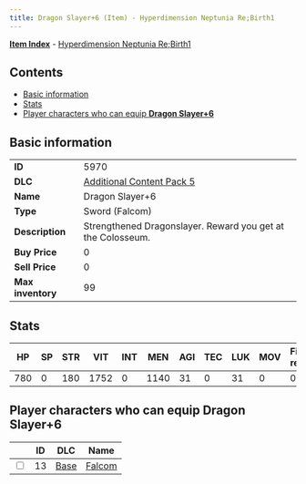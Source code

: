 ```yaml
---
title: Dragon Slayer+6 (Item) - Hyperdimension Neptunia Re;Birth1
---
```


[**Item Index**](/neptunia/rb1/item/index.html) - [Hyperdimension Neptunia Re;Birth1](/neptunia/rb1)

## Contents

- [Basic information](#basic-information)
- [Stats](#stats)
- [Player characters who can equip **Dragon Slayer+6**](#player-characters-who-can-equip-dragon-slayer-6)

## Basic information

|   |   |
| -- | -- |
| **ID** | 5970 |
| **DLC** | [Additional Content Pack 5](/neptunia/rb1/dlc/14-pack5.html) |
| **Name** | Dragon Slayer+6 |
| **Type** | Sword (Falcom) |
| **Description** | Strengthened Dragonslayer. Reward you get at the Colosseum. |
| **Buy Price** | 0 |
| **Sell Price** | 0 |
| **Max inventory** | 99 |


## Stats

| HP | SP | STR | VIT | INT | MEN | AGI | TEC | LUK | MOV | Fire res. | Ice res. | Wind res. | Lightning res. |
| -- | -- | --- | --- | --- | --- | --- | --- | --- | --- | --------- | -------- | --------- | -------------- |
| 780 | 0 | 180 | 1752 | 0 | 1140 | 31 | 0 | 31 | 0 | 0 | 0 | 0 | 0 |


## Player characters who can equip **Dragon Slayer+6**

|    | ID | DLC | Name |
| -- | -- | --- | ---- |
| <input type="checkbox" id="rb1-player-1-13" class="trackbox" /> | 13 | [Base](/neptunia/rb1/dlc/1-base.html) | [Falcom](/neptunia/rb1/player/1-13-falcom.html) |
